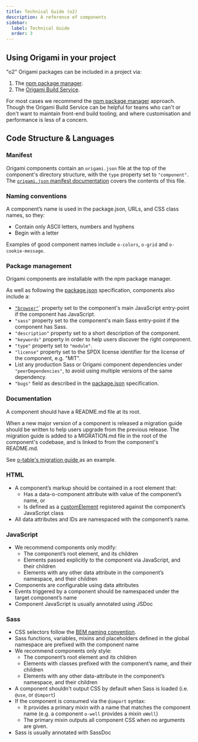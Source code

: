 ```yaml
---
title: Technical Guide (o2)
description: A reference of components
sidebar:
  label: Technical Guide
  order: 3
---
```


## Using Origami in your project

"o2" Origami packages can be included in a project via:

1. The [npm package manager](/o2-components/technical-guide/package-manager-npm).
2. The [Origami Build Service](/o2-components/technical-guide/origami-build-service).

For most cases we recommend the [npm package manager](/o2-components/technical-guide/package-manager-npm) approach. Though the Origami Build Service can be helpful for teams who can't or don't want to maintain front-end build tooling; and where customisation and performance is less of a concern.

## Code Structure & Languages

### Manifest

Origami components contain an `origami.json` file at the top of the
component's directory structure, with the `type` property set to `"component"`. The [`origami.json` manifest documentation](/o2-components/technical-guide/origami-json/) covers the contents of this file.

### Naming conventions

A component’s name is used in the package.json, URLs, and CSS class names, so they:

- Contain only ASCII letters, numbers and hyphens
- Begin with a letter

<aside>
	Examples of good component names include
	<code>o-colors</code>,
	<code>o-grid</code> and
	<code>o-cookie-message</code>.
</aside>

### Package management

Origami components are installable with the npm package manager.

As well as following the
[package.json](https://docs.npmjs.com/cli/v7/configuring-npm/package-json) specification, components also include a:

- [`"browser"`](https://docs.npmjs.com/cli/v7/configuring-npm/package-json#browser)`
  property set to the component's main JavaScript entry-point if the component
  has JavaScript.
- `"sass"` property set to the component's main Sass
  entry-point if the component has Sass.
- `"description"` property set to a short description of the
  component.
- `"keywords"` property in order to help users discover the right
  component.
- `"type"` property set to `"module"`.
- `"license"` property set to the SPDX license identifier for the
  license of the component, e.g. "MIT".
- List any production Sass or Origami component dependencies under
  `"peerDependencies"`, to avoid using multiple versions of the same dependency.
- `"bugs"` field as described in the [package.json](https://docs.npmjs.com/cli/v7/configuring-npm/package-json) specification.

### Documentation

A component should have a README.md file at its root.

When a new major version of a component is released a migration guide should be written to help users upgrade from the previous release. The migration guide
is added to a MIGRATION.md file in the root of the component's codebase,
and is linked to from the component's README.md.

<aside>
	See
	<a href="https://github.com/Financial-Times/o-table#migration">
		o-table's migration guide
	</a>
	as an example.
</aside>

### HTML

- A component’s markup should be contained in a root element that:
  - Has a data-o-component attribute with value of the component’s name, or
  - Is defined as a
    [customElement](https://html.spec.whatwg.org/multipage/custom-elements.html#custom-element)
    registered against the component’s JavaScript class
- All data attributes and IDs are namespaced with the component’s name.

### JavaScript

- We recommend components only modify:
  - The component’s root element, and its children
  - Elements passed explicitly to the component via JavaScript, and their
    children
  - Elements with any other data attribute in the component’s namespace,
    and their children
- Components are configurable using data attributes
- Events triggered by a component should be namespaced under the
  target component’s name
- Component JavaScript is usually annotated using JSDoc

### Sass

- CSS selectors follow the [BEM naming convention](https://en.bem.info/methodology/naming-convention/).
- Sass functions, variables, mixins and placeholders defined in the global
  namespace are prefixed with the component name
- We recommend components only style:
  - The component’s root element and its children
  - Elements with classes prefixed with the component’s name, and their
    children
  - Elements with any other data-attribute in the component’s namespace, and
    their children
- A component shouldn't output CSS by default when Sass is loaded (i.e. `@use`, or
  `@import`)
- If the component is consumed via the `@import` syntax:
  - It provides a primary mixin with a name that matches the component
    name (e.g. a component `o-well` provides a mixin `oWell`)
  - The primary mixin outputs all component CSS when no arguments are
    given.
- Sass is usually annotated with SassDoc
